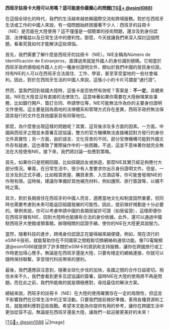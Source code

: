 **西班牙註冊卡大陸可以用嗎？這可能是你最關心的問題[[TG💪+ @esim1088](https://t.me/s/esim1088)]**

在這個全球化的時代，我們的生活越來越依賴國際交流和跨境服務。對於在西班牙生活或工作的中國人來說，有一個問題始終困擾著不少人：西班牙的註冊卡（NIE）是否能在大陸使用？這不僅僅是一個簡單的技術問題，還涉及到身份認證、法律權益以及日常生活中的便利性。那麼，今天就讓我們來深入探討這個問題，看看究竟如何才能解決這些煩惱。

首先，我們需要了解什麼是西班牙的註冊卡（NIE）。NIE全稱為Número de Identificación de Extranjeros，直譯過來就是外國人的身份識別號碼。它相當於西班牙政府頒發給外籍人士的一種身份證明文件，類似於我們中國的居民身份證。持有NIE的人可以在西班牙合法居住、工作、學習，甚至享受當地的一些社會福利。因此，對於在西班牙生活的中國人來說，這張小小的卡片可謂是“通行證”。

然而，當我們回到祖國大陸時，這張卡是否依然有效呢？答案是：**不一定**。具體來說，NIE在大陸並沒有直接的法律效力。這意味著如果你需要在大陸辦理某些事務，比如銀行開戶、簽訂合同、申請學位等，NIE可能無法作為你的主要身份證明文件使用。這主要是因為兩地的法律體系和管理方式存在差異，西班牙政府無法保證其發行的文件在其他國家具有同等地位。

那麼，為什麼會出現這樣的問題呢？其實，這背後涉及多方面的因素。一方面，中國與西班牙之間並未簽署互認協議，雙方的官方機構無法直接確認對方發行的身份文件真實性；另一方面，由於語言、文化背景的不同，部分官僚機構可能對外國文件存有疑慮，這也導致了實際操作中的一些困難。不過，這並不意味著你就完全無法在大陸使用NIE。接下來，我們將討論一些應對策略。

首先，如果你只是短期回國，比如探親訪友或旅遊，那麼NIE其實已經足夠應付大部分情況。畢竟，在日常生活中，很少有人會要求你出示身份證明文件。但是，一旦涉及到正式手續，比如租賃房屋、購買車票、入住酒店等，你可能會發現NIE的作用有限。這時候，建議你準備好其他補充材料，例如護照、旅行簽證等，以備不時之需。

其次，對於長期居住在西班牙的中國人而言，適應當地文化和制度固然重要，但同時也需要考慮到未來可能返回祖國發展的可能性。因此，提前做好規劃是十分必要的。舉例來說，你可以考慮申請中國的長期居留許可證（如居留證），這樣即便你在西班牙擁有NIE，回到大陸時也能擁有合法的身份依據。此外，還可以通過中國駐西班牙大使館或領事館，辦理相關的認證手續，使你的NIE在大陸更具說服力。

當然，隨著科技的進步，跨境身份認證正在變得越來越便捷。例如，現在流行的eSIM卡技術，就能幫助你在不同國家之間輕鬆切換網絡和通信功能。像TG電報頻道@esim1088就提供了許多關於eSIM卡的資訊和支持服務，讓你在跨國旅行或工作時更加得心應手。無論是在西班牙還是大陸，只要有穩定的網絡連接，你就可以隨時保持聯繫，享受現代科技帶來的便利。

最後，我們還應該注意到，隨著全球化步伐的加快，各國之間的合作日益密切。相信未來不久，我們會看到更多互認協議的簽署，屆時NIE在大陸的使用將不再是問題。而在此之前，我們所能做的就是積極應對，尋找最佳的解決方案。

總結來說，西班牙的註冊卡（NIE）在大陸的使用確實存在一定的局限性，但這並不影響我們在日常生活中的正常活動。只要我們提前做好準備，善用各種資源和工具，就能順利應對這些挑戰。希望本文能為你提供有用的參考，讓你在跨國生活中更加從容不迫。無論是在西班牙還是大陸，讓我們一起迎接更美好的未來！

[[TG💪+ @esim1088](https://t.me/s/esim1088) ![Image](https://i.postimg.cc/4NQfJmqS/Snipaste-2025-05-13-00-14-12.png)]